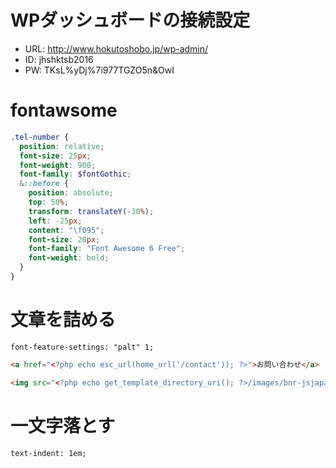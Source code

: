 # WPダッシュボードの接続設定
* URL: http://www.hokutoshobo.jp/wp-admin/
* ID: jhshktsb2016
* PW: TKsL%yDj%7i977TGZO5n&OwI

# fontawsome

```scss
.tel-number {
  position: relative;
  font-size: 25px;
  font-weight: 900;
  font-family: $fontGothic;
  &::before {
    position: absolute;
    top: 50%;
    transform: translateY(-30%);
    left: -25px;
    content: "\f095";
    font-size: 20px;
    font-family: "Font Awesome 6 Free";
    font-weight: bold;
  }
}
```

# 文章を詰める

```
font-feature-settings: "palt" 1;
```

```html
<a href="<?php echo esc_url(home_url('/contact')); ?>">お問い合わせ</a>
```

```html
<img src="<?php echo get_template_directory_uri(); ?>/images/bnr-jsjapan.png" />
```

# 一文字落とす

```
text-indent: 1em;
```